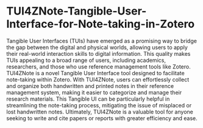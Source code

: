 # TUI4ZNote-Tangible-User-Interface-for-Note-taking-in-Zotero

Tangible User Interfaces (TUIs) have emerged as a promising way to bridge the gap between the digital and physical worlds, allowing users to apply their real-world interaction skills to digital information. This quality makes TUIs appealing to a broad range of users, including academics, researchers, and those who use reference management tools like Zotero. TUI4ZNote is a novel Tangible User Interface tool designed to facilitate note-taking within Zotero. With TUI4ZNote, users can effortlessly collect and organize both handwritten and printed notes in their reference management system, making it easier to categorize and manage their research materials. This Tangible UI can be particularly helpful in streamlining the note-taking process, mitigating the issue of misplaced or lost handwritten notes. Ultimately, TUI4ZNote is a valuable tool for anyone seeking to write and cite papers or reports with greater efficiency and ease.


